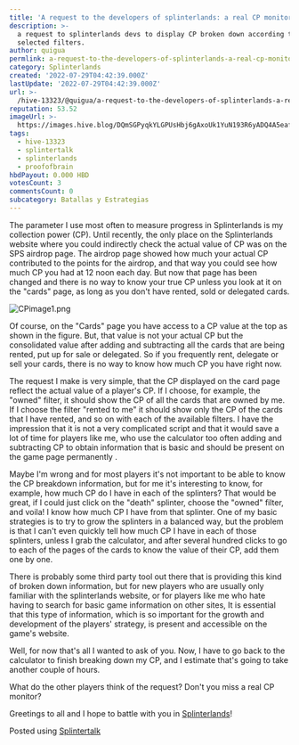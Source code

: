 ```yaml
---
title: 'A request to the developers of splinterlands: a real CP monitor'
description: >-
  a request to splinterlands devs to display CP broken down according to
  selected filters.
author: quigua
permlink: a-request-to-the-developers-of-splinterlands-a-real-cp-monitor
category: Splinterlands
created: '2022-07-29T04:42:39.000Z'
lastUpdate: '2022-07-29T04:42:39.000Z'
url: >-
  /hive-13323/@quigua/a-request-to-the-developers-of-splinterlands-a-real-cp-monitor
reputation: 53.52
imageUrl: >-
  https://images.hive.blog/DQmSGPyqkYLGPUsHbj6gAxoUk1YuN193R6yADQ4A5eafsnB/CP-image1.png
tags:
  - hive-13323
  - splintertalk
  - splinterlands
  - proofofbrain
hbdPayout: 0.000 HBD
votesCount: 3
commentsCount: 0
subcategory: Batallas y Estrategias
---
```


The parameter I use most often to measure progress in Splinterlands is my collection power (CP). Until recently, the only place on the Splinterlands website where you could indirectly check the actual value of CP was on the SPS airdrop page. The airdrop page showed how much your actual CP contributed to the points for the airdrop, and that way you could see how much CP you had at 12 noon each day. But now that page has been changed and there is no way to know your true CP unless you look at it on the "cards" page, as long as you don't have rented, sold or delegated cards.

![CPimage1.png](https://images.hive.blog/DQmSGPyqkYLGPUsHbj6gAxoUk1YuN193R6yADQ4A5eafsnB/CP-image1.png)

Of course, on the "Cards" page you have access to a CP value at the top as shown in the figure. But, that value is not your actual CP but the consolidated value after adding and subtracting all the cards that are being rented, put up for sale or delegated. So if you frequently rent, delegate or sell your cards, there is no way to know how much CP you have right now.

The request I make is very simple, that the CP displayed on the card page reflect the actual value of a player's CP. If I choose, for example, the "owned" filter, it should show the CP of all the cards that are owned by me. If I choose the filter "rented to me" it should show only the CP of the cards that I have rented, and so on with each of the available filters. I have the impression that it is not a very complicated script and that it would save a lot of time for players like me, who use the calculator too often adding and subtracting CP to obtain information that is basic and should be present on the game page permanently .

Maybe I'm wrong and for most players it's not important to be able to know the CP breakdown information, but for me it's interesting to know, for example, how much CP do I have in each of the splinters? That would be great, if I could just click on the "death" splinter, choose the "owned" filter, and voila! I know how much CP I have from that splinter. One of my basic strategies is to try to grow the splinters in a balanced way, but the problem is that I can't even quickly tell how much CP I have in each of those splinters, unless I grab the calculator, and after several hundred clicks to go to each of the pages of the cards to know the value of their CP, add them one by one.

There is probably some third party tool out there that is providing this kind of broken down information, but for new players who are usually only familiar with the splinterlands website, or for players like me who hate having to search for basic game information on other sites, It is essential that this type of information, which is so important for the growth and development of the players' strategy, is present and accessible on the game's website.

Well, for now that's all I wanted to ask of you. Now, I have to go back to the calculator to finish breaking down my CP, and I estimate that's going to take another couple of hours.

What do the other players think of the request? Don't you miss a real CP monitor?

Greetings to all and I hope to battle with you in [Splinterlands](https://splinterlands.com?ref=quigua)!

Posted using [Splintertalk](https://www.splintertalk.io/@quigua/a-request-to-the-developers-of-splinterlands-a-real-cp-monitor)
